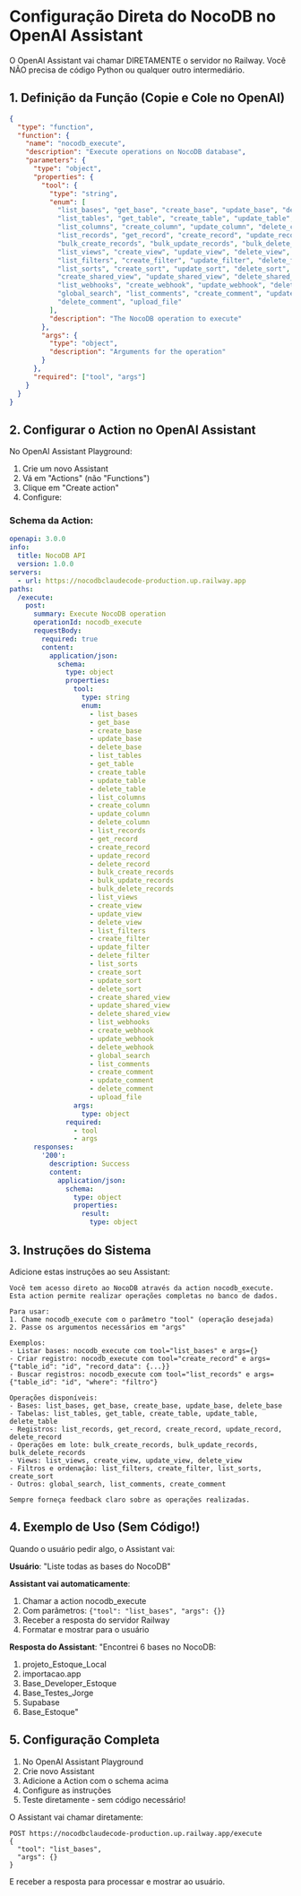 # Configuração Direta do NocoDB no OpenAI Assistant

O OpenAI Assistant vai chamar DIRETAMENTE o servidor no Railway. Você NÃO precisa de código Python ou qualquer outro intermediário.

## 1. Definição da Função (Copie e Cole no OpenAI)

```json
{
  "type": "function",
  "function": {
    "name": "nocodb_execute",
    "description": "Execute operations on NocoDB database",
    "parameters": {
      "type": "object",
      "properties": {
        "tool": {
          "type": "string",
          "enum": [
            "list_bases", "get_base", "create_base", "update_base", "delete_base",
            "list_tables", "get_table", "create_table", "update_table", "delete_table",
            "list_columns", "create_column", "update_column", "delete_column",
            "list_records", "get_record", "create_record", "update_record", "delete_record",
            "bulk_create_records", "bulk_update_records", "bulk_delete_records",
            "list_views", "create_view", "update_view", "delete_view",
            "list_filters", "create_filter", "update_filter", "delete_filter",
            "list_sorts", "create_sort", "update_sort", "delete_sort",
            "create_shared_view", "update_shared_view", "delete_shared_view",
            "list_webhooks", "create_webhook", "update_webhook", "delete_webhook",
            "global_search", "list_comments", "create_comment", "update_comment", 
            "delete_comment", "upload_file"
          ],
          "description": "The NocoDB operation to execute"
        },
        "args": {
          "type": "object",
          "description": "Arguments for the operation"
        }
      },
      "required": ["tool", "args"]
    }
  }
}
```

## 2. Configurar o Action no OpenAI Assistant

No OpenAI Assistant Playground:

1. Crie um novo Assistant
2. Vá em "Actions" (não "Functions")
3. Clique em "Create action"
4. Configure:

### Schema da Action:

```yaml
openapi: 3.0.0
info:
  title: NocoDB API
  version: 1.0.0
servers:
  - url: https://nocodbclaudecode-production.up.railway.app
paths:
  /execute:
    post:
      summary: Execute NocoDB operation
      operationId: nocodb_execute
      requestBody:
        required: true
        content:
          application/json:
            schema:
              type: object
              properties:
                tool:
                  type: string
                  enum: 
                    - list_bases
                    - get_base
                    - create_base
                    - update_base
                    - delete_base
                    - list_tables
                    - get_table
                    - create_table
                    - update_table
                    - delete_table
                    - list_columns
                    - create_column
                    - update_column
                    - delete_column
                    - list_records
                    - get_record
                    - create_record
                    - update_record
                    - delete_record
                    - bulk_create_records
                    - bulk_update_records
                    - bulk_delete_records
                    - list_views
                    - create_view
                    - update_view
                    - delete_view
                    - list_filters
                    - create_filter
                    - update_filter
                    - delete_filter
                    - list_sorts
                    - create_sort
                    - update_sort
                    - delete_sort
                    - create_shared_view
                    - update_shared_view
                    - delete_shared_view
                    - list_webhooks
                    - create_webhook
                    - update_webhook
                    - delete_webhook
                    - global_search
                    - list_comments
                    - create_comment
                    - update_comment
                    - delete_comment
                    - upload_file
                args:
                  type: object
              required:
                - tool
                - args
      responses:
        '200':
          description: Success
          content:
            application/json:
              schema:
                type: object
                properties:
                  result:
                    type: object
```

## 3. Instruções do Sistema

Adicione estas instruções ao seu Assistant:

```
Você tem acesso direto ao NocoDB através da action nocodb_execute. 
Esta action permite realizar operações completas no banco de dados.

Para usar:
1. Chame nocodb_execute com o parâmetro "tool" (operação desejada)
2. Passe os argumentos necessários em "args"

Exemplos:
- Listar bases: nocodb_execute com tool="list_bases" e args={}
- Criar registro: nocodb_execute com tool="create_record" e args={"table_id": "id", "record_data": {...}}
- Buscar registros: nocodb_execute com tool="list_records" e args={"table_id": "id", "where": "filtro"}

Operações disponíveis:
- Bases: list_bases, get_base, create_base, update_base, delete_base
- Tabelas: list_tables, get_table, create_table, update_table, delete_table
- Registros: list_records, get_record, create_record, update_record, delete_record
- Operações em lote: bulk_create_records, bulk_update_records, bulk_delete_records
- Views: list_views, create_view, update_view, delete_view
- Filtros e ordenação: list_filters, create_filter, list_sorts, create_sort
- Outros: global_search, list_comments, create_comment

Sempre forneça feedback claro sobre as operações realizadas.
```

## 4. Exemplo de Uso (Sem Código!)

Quando o usuário pedir algo, o Assistant vai:

**Usuário**: "Liste todas as bases do NocoDB"

**Assistant vai automaticamente**:
1. Chamar a action nocodb_execute
2. Com parâmetros: `{"tool": "list_bases", "args": {}}`
3. Receber a resposta do servidor Railway
4. Formatar e mostrar para o usuário

**Resposta do Assistant**:
"Encontrei 6 bases no NocoDB:
1. projeto_Estoque_Local
2. importacao.app
3. Base_Developer_Estoque
4. Base_Testes_Jorge
5. Supabase
6. Base_Estoque"

## 5. Configuração Completa

1. No OpenAI Assistant Playground
2. Crie novo Assistant
3. Adicione a Action com o schema acima
4. Configure as instruções
5. Teste diretamente - sem código necessário!

O Assistant vai chamar diretamente:
```
POST https://nocodbclaudecode-production.up.railway.app/execute
{
  "tool": "list_bases",
  "args": {}
}
```

E receber a resposta para processar e mostrar ao usuário.